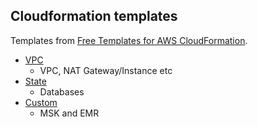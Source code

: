## Cloudformation templates

Templates from [Free Templates for AWS CloudFormation](https://templates.cloudonaut.io/en/stable/).

- [VPC](https://templates.cloudonaut.io/en/stable/vpc/)
  - VPC, NAT Gateway/Instance etc
- [State](https://templates.cloudonaut.io/en/stable/state/)
  - Databases
- [Custom](./custom)
  - MSK and EMR
